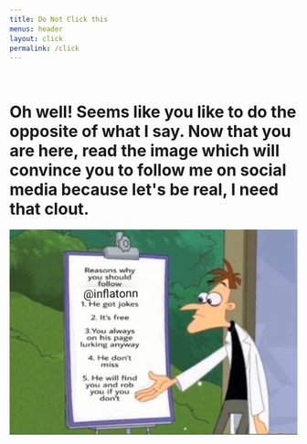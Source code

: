 ```yaml
---
title: Do Not Click this
menus: header
layout: click
permalink: /click
---
```


<br />
<h1 class="text-center">Oh well! Seems like you like to do the opposite of what I say. Now that you are here, read the image which will convince you to follow me on social media because let's be real, I need that clout.</h1>

<img src="/assets/img/social.jpg" class="img-fluid">